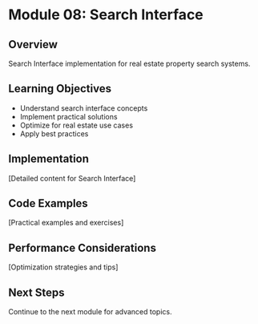 # Module 08: Search Interface

## Overview
Search Interface implementation for real estate property search systems.

## Learning Objectives
- Understand search interface concepts
- Implement practical solutions
- Optimize for real estate use cases
- Apply best practices

## Implementation
[Detailed content for Search Interface]

## Code Examples
[Practical examples and exercises]

## Performance Considerations
[Optimization strategies and tips]

## Next Steps
Continue to the next module for advanced topics.
